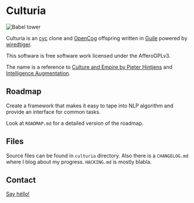 # Culturia

![Babel tower](https://upload.wikimedia.org/wikipedia/commons/thumb/2/27/Tower_of_Babel_cropped_square.jpg/480px-Tower_of_Babel_cropped_square.jpg)

Culturia is an [cyc](http://www.cyc.com/) clone and [OpenCog](http://opencog.org/)
offspring written in [Guile](https://www.gnu.org/software/guile/) powered
by [wiredtiger](http://wiredtiger.com/).

This software is free software work licensed under the AfferoGPLv3.

The name is a reference to
[Culture and Empire by Pieter Hintjens](http://cultureandempire.com) and
[Intelligence Augmentation](https://en.wikipedia.org/wiki/Intelligence_amplification).

## Roadmap

Create a framework that makes it easy to tape into NLP algorithm and provide an
interface for common tasks.

Look at `ROADMAP.md` for a detailed version of the roadmap.

## Files

Source files can be found in `culturia` directory. Also there is
a `CHANGELOG.md` where I blog about my progress. `HACKING.md` is
mostly blabla.

## Contact

[Say héllo!](mailto:amirouche@hypermove.net)

